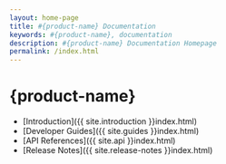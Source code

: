 ```yaml
---
layout: home-page
title: #{product-name} Documentation
keywords: #{product-name}, documentation
description: #{product-name} Documentation Homepage
permalink: /index.html
---
```


# {product-name}

- [Introduction]({{ site.introduction }}index.html)
- [Developer Guides]({{ site.guides }}index.html)
  <!-- Child articles -->
- [API References]({{ site.api }}index.html)
- [Release Notes]({{ site.release-notes }}index.html)